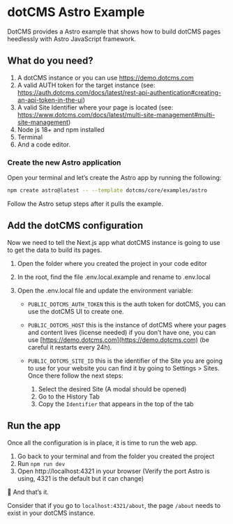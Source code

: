 # dotCMS Astro Example

DotCMS provides a Astro example that shows how to build dotCMS pages heedlessly with Astro JavaScript framework.

## What do you need?

1. A dotCMS instance or you can use https://demo.dotcms.com
2. A valid AUTH token for the target instance (see: https://auth.dotcms.com/docs/latest/rest-api-authentication#creating-an-api-token-in-the-ui)
3. A valid Site Identifier where your page is located (see: https://www.dotcms.com/docs/latest/multi-site-management#multi-site-management)
4. Node js 18+ and npm installed
5. Terminal
6. And a code editor.

### Create the new Astro application

Open your terminal and let’s create the Astro app by running the following:

```bash
npm create astro@latest -- --template dotcms/core/examples/astro
```

Follow the Astro setup steps after it pulls the example.

## Add the dotCMS configuration

Now we need to tell the Next.js app what dotCMS instance is going to use to get the data to build its pages.

1. Open the folder where you created the project in your code editor
2. In the root, find the file .env.local.example and rename to .env.local
3. Open the .env.local file and update the environment variable:

   - `PUBLIC_DOTCMS_AUTH_TOKEN` this is the auth token for dotCMS, you can use the dotCMS UI to create one.
   - `PUBLIC_DOTCMS_HOST` this is the instance of dotCMS where your pages and content lives (license needed) if you don’t have one, you can use [https://demo.dotcms.com](https://demo.dotcms.com) (be careful it restarts every 24h).
   - `PUBLIC_DOTCMS_SITE_ID` this is the identifier of the Site you are going to use for your website you can find it by going to Settings > Sites. Once there follow the next steps:

     1. Select the desired Site (A modal should be opened)
     2. Go to the History Tab
     3. Copy the `Identifier` that appears in the top of the tab

## Run the app

Once all the configuration is in place, it is time to run the web app.

1. Go back to your terminal and from the folder you created the project
2. Run `npm run dev`
3. Open http://localhost:4321 in your browser (Verify the port Astro is using, 4321 is the default but it can change)

🎉 And that’s it.

Consider that if you go to `localhost:4321/about`, the page `/about` needs to exist in your dotCMS instance.
